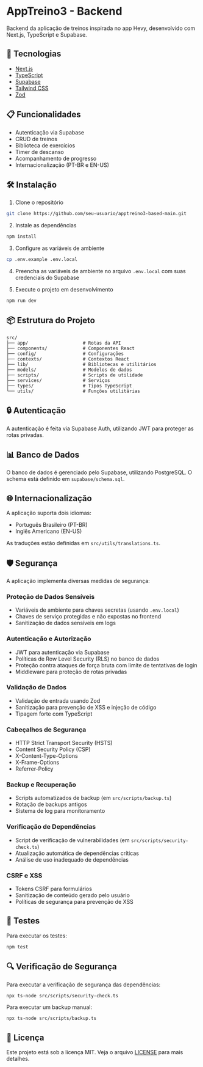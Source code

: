 # AppTreino3 - Backend

Backend da aplicação de treinos inspirada no app Hevy, desenvolvido com Next.js, TypeScript e Supabase.

## 🚀 Tecnologias

- [Next.js](https://nextjs.org/)
- [TypeScript](https://www.typescriptlang.org/)
- [Supabase](https://supabase.com/)
- [Tailwind CSS](https://tailwindcss.com/)
- [Zod](https://zod.dev/)

## 📋 Funcionalidades

- Autenticação via Supabase
- CRUD de treinos
- Biblioteca de exercícios
- Timer de descanso
- Acompanhamento de progresso
- Internacionalização (PT-BR e EN-US)

## 🛠️ Instalação

1. Clone o repositório
```bash
git clone https://github.com/seu-usuario/apptreino3-based-main.git
```

2. Instale as dependências
```bash
npm install
```

3. Configure as variáveis de ambiente
```bash
cp .env.example .env.local
```

4. Preencha as variáveis de ambiente no arquivo `.env.local` com suas credenciais do Supabase

5. Execute o projeto em desenvolvimento
```bash
npm run dev
```

## 📦 Estrutura do Projeto

```
src/
├── app/                    # Rotas da API
├── components/             # Componentes React
├── config/                 # Configurações
├── contexts/               # Contextos React
├── lib/                    # Bibliotecas e utilitários
├── models/                 # Modelos de dados
├── scripts/                # Scripts de utilidade
├── services/               # Serviços
├── types/                  # Tipos TypeScript
└── utils/                  # Funções utilitárias
```

## 🔒 Autenticação

A autenticação é feita via Supabase Auth, utilizando JWT para proteger as rotas privadas.

## 📊 Banco de Dados

O banco de dados é gerenciado pelo Supabase, utilizando PostgreSQL. O schema está definido em `supabase/schema.sql`.

## 🌐 Internacionalização

A aplicação suporta dois idiomas:
- Português Brasileiro (PT-BR)
- Inglês Americano (EN-US)

As traduções estão definidas em `src/utils/translations.ts`.

## 🛡️ Segurança

A aplicação implementa diversas medidas de segurança:

### Proteção de Dados Sensíveis
- Variáveis de ambiente para chaves secretas (usando `.env.local`)
- Chaves de serviço protegidas e não expostas no frontend
- Sanitização de dados sensíveis em logs

### Autenticação e Autorização
- JWT para autenticação via Supabase
- Políticas de Row Level Security (RLS) no banco de dados
- Proteção contra ataques de força bruta com limite de tentativas de login
- Middleware para proteção de rotas privadas

### Validação de Dados
- Validação de entrada usando Zod
- Sanitização para prevenção de XSS e injeção de código
- Tipagem forte com TypeScript

### Cabeçalhos de Segurança
- HTTP Strict Transport Security (HSTS)
- Content Security Policy (CSP)
- X-Content-Type-Options
- X-Frame-Options
- Referrer-Policy

### Backup e Recuperação
- Scripts automatizados de backup (em `src/scripts/backup.ts`)
- Rotação de backups antigos
- Sistema de log para monitoramento

### Verificação de Dependências
- Script de verificação de vulnerabilidades (em `src/scripts/security-check.ts`)
- Atualização automática de dependências críticas
- Análise de uso inadequado de dependências

### CSRF e XSS
- Tokens CSRF para formulários
- Sanitização de conteúdo gerado pelo usuário
- Políticas de segurança para prevenção de XSS

## 🧪 Testes

Para executar os testes:
```bash
npm test
```

## 🔍 Verificação de Segurança

Para executar a verificação de segurança das dependências:
```bash
npx ts-node src/scripts/security-check.ts
```

Para executar um backup manual:
```bash
npx ts-node src/scripts/backup.ts
```

## 📝 Licença

Este projeto está sob a licença MIT. Veja o arquivo [LICENSE](LICENSE) para mais detalhes. 